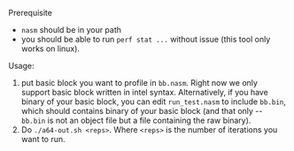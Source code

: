 Prerequisite
* `nasm` should be in your path
* you should be able to run `perf stat ...` without issue (this tool only works on linux).

Usage:
1. put basic block you want to profile in `bb.nasm`. Right now we only support basic block written in intel syntax.
Alternatively, if you have binary of your basic block, you can edit `run_test.nasm` to include `bb.bin`, 
which should contains binary of your basic block (and that only -- `bb.bin` is not an object file
but a file containing the raw binary).
2. Do `./a64-out.sh <reps>`. Where `<reps>` is the number of iterations you want to run.
